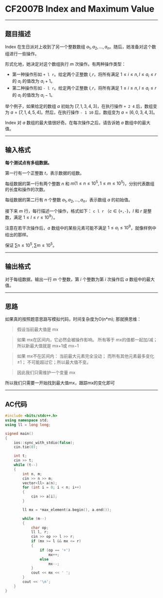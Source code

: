 # CF2007B Index and Maximum Value

**************
## 题目描述

Index 在生日派对上收到了另一个整数数组 $a_1,a_2,\dots,a_n$。随后，她准备对这个数组进行一些操作。

形式化地，她决定对这个数组执行 $m$ 次操作。有两种操作类型：
- 第一种操作形如 $\texttt{+ l r}$。给定两个正整数 $l,r$，将所有满足 $1\le i\le n,l\le a_i\le r$ 的 $a_i$ 的值改为 $a_i+1$。
- 第二种操作形如 $\texttt{- l r}$。给定两个正整数 $l,r$，将所有满足 $1\le i\le n,l\le a_i\le r$ 的 $a_i$ 的值改为 $a_i-1$。

举个例子，如果给定的数组 $a$ 初始为 $[7,1,3,4,3]$，在执行操作 $\texttt{+ 2 4}$ 后，数组变为 $a=[7,1,4,5,4]$。然后，在执行操作 $\texttt{- 1 10}$ 后，数组变为 $a=[6,0,3,4,3]$。

Index 对 $a$ 数组的最大值很好奇。在每次操作之后，请告诉她 $a$ 数组中的最大值。

**************
## 输入格式

**每个测试点有多组数据。**

第一行有一个正整数 $t$，表示数据的组数。

每组数据的第一行有两个整数 $n$ 和 $m(1\le n\le10^5,1\le m\le10^5)$，分别代表数组的长度和操作的次数。

每组数据的第二行有 $n$ 个整数 $a_1,a_2,\dots,a_n$，表示数组 $a$ 的初始值。

接下来 $m$ 行，每行描述一个操作，格式如下：
$\texttt{c l r}$ （$c\in\{\texttt{+,-}\}$，$l$ 和 $r$ 是整数，满足 $1\le l\le r\le10^9$）。

注意在若干次操作后，$a$ 数组中的某些元素可能不满足 $1\le a_i\le10^9$，就像样例中给出的那样。

保证 $\sum n\le10^5,\sum m\le 10^5$。

**************
## 输出格式

对于每组数据，输出一行 $m$ 个整数，第 $i$ 个整数为第 $i$ 次操作后 $a$ 数组中的最大值。

**************
## 思路
如果真的按照题意思路写模拟代码，时间复杂度为O(n*m);
那就换思维：
> 假设当前最大值是 mx

> 如果 mx在区间内，它必然会被操作影响。
所有等于 mx的值都一起加/减；
所以新最大值就是 mx+1或 mx−1

> 如果 mx不在区间内：
当前最大元素完全没动；
而所有其他元素最多变化±1；
不可能超过它；所以最大值不变。

> 因此我们只需维护一个变量 mx

所以我们只需要一开始找到最大值mx，跟踪mx的变化即可

*************
## AC代码
```cpp
#include <bits/stdc++.h>
using namespace std;
using ll = long long;

signed main()
{
    ios::sync_with_stdio(false);
    cin.tie(0);

    int t;
    cin >> t;
    while (t--)
    {
        int n, m;
        cin >> n >> m;
        vector<ll> a(n);
        for (int i = 0; i < n; i++)
        {
            cin >> a[i];
        }

        ll mx = *max_element(a.begin(), a.end());

        while (m--)
        {
            char op;
            ll l, r;
            cin >> op >> l >> r;
            if (mx >= l && mx <= r)
            {
                if (op == '+')
                    mx++;
                else
                    mx--;
            }
            cout << mx << ' ';
        }
        cout << '\n';
    }
}
```